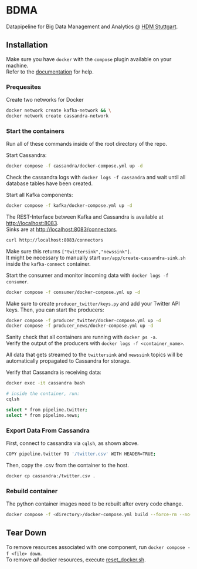 # BDMA

Datapipeline for Big Data Management and Analytics @ [HDM Stuttgart](https://www.hdm-stuttgart.de/).

## Installation

Make sure you have `docker` with the `compose` plugin available on your machine.<br>
Refer to the [documentation](https://docs.docker.com/engine/install/ubuntu/) for help.


### Prequesites

Create two networks for Docker
```bash
docker network create kafka-network && \
docker network create cassandra-network
```


### Start the containers

Run all of these commands inside of the root directory of the repo.

Start Cassandra:
```bash
docker compose -f cassandra/docker-compose.yml up -d
```

Check the cassandra logs with `docker logs -f cassandra` and wait until all database tables have been created.

Start all Kafka components:
```bash
docker compose -f kafka/docker-compose.yml up -d
```
The REST-Interface between Kafka and Cassandra is available at [http://localhost:8083](http://localhost:8083).<br>
Sinks are at [http://localhost:8083/connectors](http://localhost:8083/connectors).
```bash
curl http://localhost:8083/connectors
```
Make sure this returns `["twittersink","newssink"]`.<br>
It might be necessary to manually start `usr/app/create-cassandra-sink.sh` inside the `kafka-connect` container.

Start the consumer and monitor incoming data with `docker logs -f consumer`.
```bash
docker compose -f consumer/docker-compose.yml up -d
```

Make sure to create `producer_twitter/keys.py` and add your Twitter API keys. Then, you can start the producers:
```bash
docker compose -f producer_twitter/docker-compose.yml up -d
docker compose -f producer_news/docker-compose.yml up -d
```

Sanity check that all containers are running with `docker ps -a`.<br>
Verify the output of the producers with `docker logs -f <container_name>`.

All data that gets streamed to the `twittersink` and `newssink` topics will be automatically propagated to Cassandra for storage.

Verify that Cassandra is receiving data:
```bash
docker exec -it cassandra bash

# inside the container, run:
cqlsh

select * from pipeline.twitter;
select * from pipeline.news;
```


### Export Data From Cassandra

First, connect to cassandra via `cqlsh`, as shown above.
```bash
COPY pipeline.twitter TO '/twitter.csv' WITH HEADER=TRUE;
```

Then, copy the .csv from the container to the host.
```bash
docker cp cassandra:/twitter.csv .
```

### Rebuild container

The python container images need to be rebuilt after every code change.

```bash
docker compose -f <directory>/docker-compose.yml build --force-rm --no-cache
```


## Tear Down

To remove resources associated with one component, run `docker compose -f <file> down`.<br>
To remove _all_ docker resources, execute [reset_docker.sh](./reset-docker.sh).
